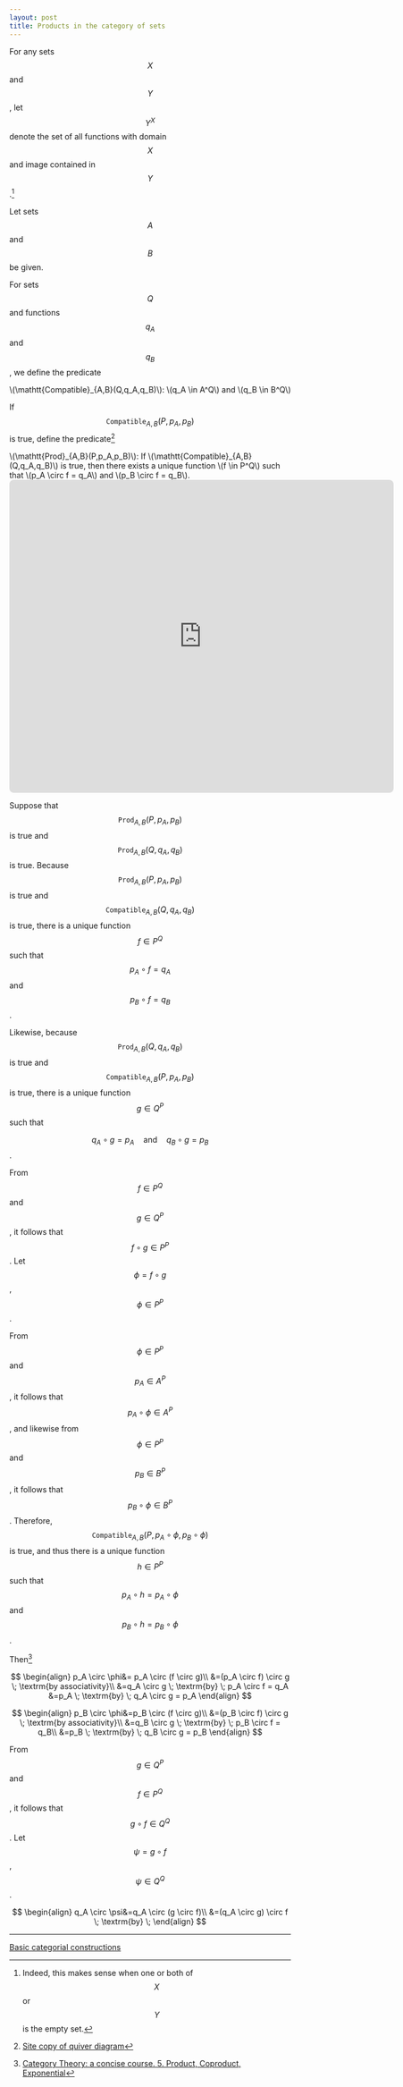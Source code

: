 ```yaml
---
layout: post
title: Products in the category of sets
---
```


For any sets $$X$$ and $$Y$$, let $$Y^X$$ denote the set of all functions with domain $$X$$ and image
contained in $$Y$$.[^1]

[^1]: Indeed, this makes sense when one or both of $$X$$ or $$Y$$ is the empty set.

Let sets $$A$$ and $$B$$ be given.

For sets $$Q$$ and functions $$q_A$$ and $$q_B$$, we define the predicate

<div class="bubblebox_white">
\(\mathtt{Compatible}_{A,B}(Q,q_A,q_B)\): \(q_A \in A^Q\) and \(q_B \in B^Q\)
</div>

If $$\mathtt{Compatible}_{A,B}(P,p_A,p_B)$$ is true, define the predicate[^2]

[^2]: [Site copy of quiver diagram](/LaTeX/quiver/product.png)

<div class="bubblebox_white">
\(\mathtt{Prod}_{A,B}(P,p_A,p_B)\): If \(\mathtt{Compatible}_{A,B}(Q,q_A,q_B)\) is true, then there 
exists a unique function \(f \in P^Q\) such that \(p_A \circ f = q_A\) and \(p_B \circ f = q_B\).
</div>

<!-- https://q.uiver.app/?q=WzAsNCxbMCwyLCJBIl0sWzQsMiwiQiJdLFsyLDMsIlAiXSxbMiwwLCJRIl0sWzIsMCwicF9BIiwyXSxbMiwxLCJwX0IiXSxbMywwLCJxX0EiXSxbMywxLCJxX0IiLDJdLFszLDIsIlxcZXhpc3RzICEgZiIsMSx7InN0eWxlIjp7ImJvZHkiOnsibmFtZSI6ImRhc2hlZCJ9fX1dXQ== -->
<iframe class="quiver-embed" src="https://q.uiver.app/?q=WzAsNCxbMCwyLCJBIl0sWzQsMiwiQiJdLFsyLDMsIlAiXSxbMiwwLCJRIl0sWzIsMCwicF9BIiwyXSxbMiwxLCJwX0IiXSxbMywwLCJxX0EiXSxbMywxLCJxX0IiLDJdLFszLDIsIlxcZXhpc3RzICEgZiIsMSx7InN0eWxlIjp7ImJvZHkiOnsibmFtZSI6ImRhc2hlZCJ9fX1dXQ==&embed" width="688" height="560" style="border-radius: 8px; border: none;"></iframe>

Suppose that $$\mathtt{Prod}_{A,B}(P,p_A,p_B)$$ is true and $$\mathtt{Prod}_{A,B}(Q,q_A,q_B)$$ is true.
Because $$\mathtt{Prod}_{A,B}(P,p_A,p_B)$$ is true and $$\mathtt{Compatible}_{A,B}(Q,q_A,q_B)$$ is true,
there is a unique function
$$f \in P^Q$$ such that $$p_A \circ f = q_A$$ and $$p_B \circ f = q_B$$.

Likewise, because $$\mathtt{Prod}_{A,B}(Q,q_A,q_B)$$ is true and
$$\mathtt{Compatible}_{A,B}(P,p_A,p_B)$$ is true,
there is a unique function
$$g \in Q^P$$ such that

$$q_A \circ g = p_A \quad \textrm{and} \quad q_B \circ g = p_B$$.

From $$f \in P^Q$$ and $$g \in Q^P$$, it follows that $$f \circ g \in P^P$$.
Let $$\phi = f \circ g$$, $$\phi \in P^P$$.

From $$\phi \in P^P$$ and $$p_A \in A^P$$, it follows that
$$p_A \circ \phi \in A^P$$, and likewise from $$\phi \in P^P$$ and
$$p_B \in B^P$$, it follows that $$p_B \circ \phi \in B^P$$.
Therefore,
$$\mathtt{Compatible}_{A,B}(P,p_A \circ \phi,p_B \circ \phi)$$ is true, and
thus there is a unique function $$h \in P^P$$ such that 
$$p_A \circ h = p_A \circ \phi$$ and  $$p_B \circ h = p_B \circ \phi$$.

Then[^3]

[^3]: [Category Theory: a concise course. 5. Product, Coproduct, Exponential](https://categorytheory.gitlab.io/product_coproduct_exponential.html)

$$
\begin{align}
p_A \circ \phi&= p_A \circ (f \circ g)\\
&=(p_A \circ f) \circ g \; \textrm{by associativity}\\
&=q_A \circ g \; \textrm{by} \; p_A \circ f = q_A
&=p_A \; \textrm{by} \; q_A \circ g = p_A
\end{align}
$$

$$
\begin{align}
p_B \circ \phi&=p_B \circ (f \circ g)\\
&=(p_B \circ f) \circ g \; \textrm{by associativity}\\
&=q_B \circ g \; \textrm{by} \; p_B \circ f = q_B\\
&=p_B \; \textrm{by} \; q_B \circ g = p_B
\end{align}
$$

From $$g \in Q^P$$ and $$f \in P^Q$$, it follows that $$g \circ f \in Q^Q$$.
Let $$\psi = g \circ f$$, $$\psi \in Q^Q$$.

$$
\begin{align}
q_A \circ \psi&=q_A \circ (g \circ f)\\
&=(q_A \circ g) \circ f \; \textrm{by} \;
\end{align}
$$

---

[Basic categorial constructions](https://www-users.cse.umn.edu/~garrett/m/fun/Notes/06_categories.pdf)